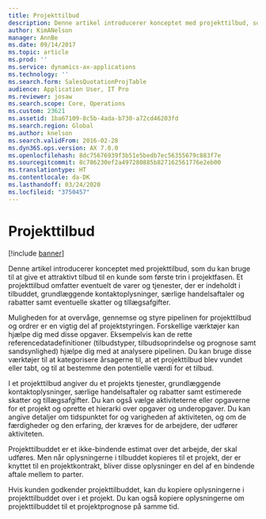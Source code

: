 ```yaml
---
title: Projekttilbud
description: Denne artikel introducerer konceptet med projekttilbud, som du kan bruge til at give et attraktivt tilbud til en kunde som første trin i projektfasen. Et projekttilbud omfatter eventuelt de varer og tjenester, der er indeholdt i tilbuddet, grundlæggende kontaktoplysninger, særlige handelsaftaler og rabatter samt eventuelle skatter og tillægsafgifter.
author: KimANelson
manager: AnnBe
ms.date: 09/14/2017
ms.topic: article
ms.prod: ''
ms.service: dynamics-ax-applications
ms.technology: ''
ms.search.form: SalesQuotationProjTable
audience: Application User, IT Pro
ms.reviewer: josaw
ms.search.scope: Core, Operations
ms.custom: 23621
ms.assetid: 1ba67109-8c5b-4ada-b730-a72cd46203fd
ms.search.region: Global
ms.author: knelson
ms.search.validFrom: 2016-02-28
ms.dyn365.ops.version: AX 7.0.0
ms.openlocfilehash: 8dc75676939f3b51e5bedb7ec56355679c883f7e
ms.sourcegitcommit: 8c786230ef2a497280885b827162561776e2eb00
ms.translationtype: HT
ms.contentlocale: da-DK
ms.lasthandoff: 03/24/2020
ms.locfileid: "3750457"
---
```

# <a name="project-quotations"></a>Projekttilbud

[!include [banner](../includes/banner.md)]

Denne artikel introducerer konceptet med projekttilbud, som du kan bruge til at give et attraktivt tilbud til en kunde som første trin i projektfasen. Et projekttilbud omfatter eventuelt de varer og tjenester, der er indeholdt i tilbuddet, grundlæggende kontaktoplysninger, særlige handelsaftaler og rabatter samt eventuelle skatter og tillægsafgifter. 

Muligheden for at overvåge, gennemse og styre pipelinen for projekttilbud og ordrer er en vigtig del af projektstyringen. Forskellige værktøjer kan hjælpe dig med disse opgaver. Eksempelvis kan de rette referencedatadefinitioner (tilbudstyper, tilbudsoprindelse og prognose samt sandsynlighed) hjælpe dig med at analysere pipelinen. Du kan bruge disse værktøjer til at kategorisere årsagerne til, at et projekttilbud blev vundet eller tabt, og til at bestemme den potentielle værdi for et tilbud. 

I et projekttilbud angiver du et projekts tjenester, grundlæggende kontaktoplysninger, særlige handelsaftaler og rabatter samt estimerede skatter og tillægsafgifter. Du kan også vælge aktiviteterne eller opgaverne for et projekt og oprette et hierarki over opgaver og underopgaver. Du kan angive detaljer om tidspunktet for og varigheden af aktiviteten, og om de færdigheder og den erfaring, der kræves for de arbejdere, der udfører aktiviteten. 

Projekttilbuddet er et ikke-bindende estimat over det arbejde, der skal udføres. Men når oplysningerne i tilbuddet kopieres til et projekt, der er knyttet til en projektkontrakt, bliver disse oplysninger en del af en bindende aftale mellem to parter. 

Hvis kunden godkender projekttilbuddet, kan du kopiere oplysningerne i projekttilbuddet over i et projekt. Du kan også kopiere oplysningerne om projekttilbuddet til et projektprognose på samme tid.



